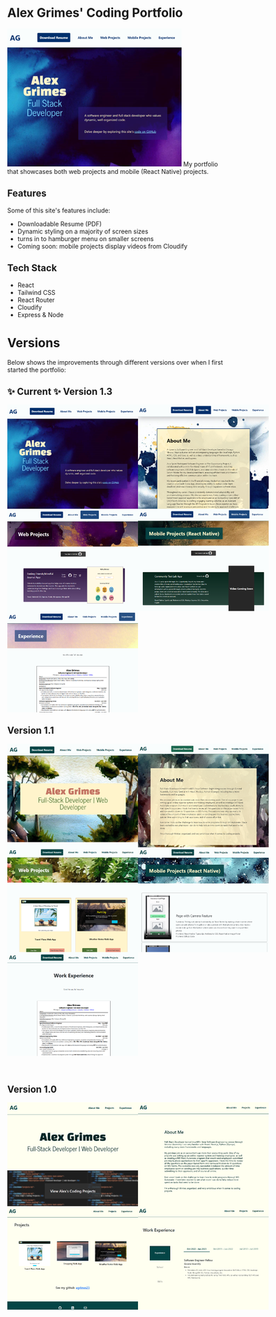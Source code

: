 # Alex Grimes' Coding Portfolio
<img src="src\assets\Version3Portfolio.PNG" alt="current portfolio hp" width="400" />
My portfolio that showcases both web projects and mobile (React Native) projects. 

## Features
Some of this site's features include:
- Downloadable Resume (PDF)
- Dynamic styling on a majority of screen sizes
- turns in to hamburger menu on smaller screens
- Coming soon: mobile projects display videos from Cloudify

## Tech Stack
- React
- Tailwind CSS
- React Router
- Cloudify
- Express & Node

# Versions
Below shows the improvements through different versions over when I first started the portfolio:

## ✨ Current ✨ Version 1.3

<div style="display: flex">
  <img src="src\assets\Version3Portfolio.PNG" alt="current portfolio hp" width="300" />
  <img src="src\assets\Version3Portfolio_AboutMe.PNG" alt="current portfolio hp" width="300" />
</div>
<div style="display: flex">
  <img src="src\assets\Version3Portfolio_WebProjects.PNG" alt="current portfolio hp" width="300" />
  <img src="src\assets\Version3Portfolio_MobileProjects.PNG" alt="current portfolio hp" width="300" />
</div>
<div style="display: flex">
  <img src="src\assets\Version3Portfolio_Experience.PNG" alt="current portfolio hp" width="300" />
</div>


## Version 1.1
<div style="display: flex">
  <img src="src\assets\Version2Portfolio.PNG" alt="current portfolio hp" width="300" />
  <img src="src\assets\Version2Portfolio_AboutMe.PNG" alt="current portfolio hp" width="300" />
</div>
<div style="display: flex">
  <img src="src\assets\Version2Portfolio_Web.PNG" alt="current portfolio hp" width="300" />
  <img src="src\assets\Version2Portfolio_Mobile.PNG" alt="current portfolio hp" width="300" />
</div>
<div style="display: flex">
  <img src="src\assets\Version2Portfolio_Experience.PNG" alt="current portfolio hp" width="300" />
</div>
<br/>
<br/>


## Version 1.0
<div style="display: flex">
  <img src="src\assets\Version1Portfolio.PNG" alt="current portfolio hp" width="300" />
  <img src="src\assets\Version1Portfolio_AboutMe.PNG" alt="current portfolio hp" width="300" />
</div>
<div style="display: flex">
  <img src="src\assets\Version1Portfolio_Projects.PNG" alt="current portfolio hp" width="300" />
  <img src="src\assets\Version1Portfolio_Experience.PNG" alt="current portfolio hp" width="300" />
</div>
<br/>
<br/>






